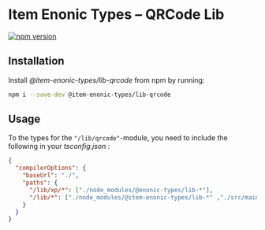 # Item Enonic Types – QRCode Lib

[![npm version](https://badge.fury.io/js/@item-enonic-types%2Flib-qrcode.svg)](https://badge.fury.io/js/@item-enonic-types%2Flib-qrcode)

## Installation

Install *@item-enonic-types/lib-qrcode* from npm by running:

```bash
npm i --save-dev @item-enonic-types/lib-qrcode
```

## Usage

To the types for the `"/lib/qrcode"`-module, you need to include the following in your *tsconfig.json* :

```json
{
  "compilerOptions": {
    "baseUrl": "./",
    "paths": {
      "/lib/xp/*": ["./node_modules/@enonic-types/lib-*"],
      "/lib/*": ["./node_modules/@item-enonic-types/lib-*" ,"./src/main/resources/lib/*"]
    }
  }
}
```